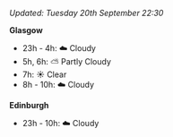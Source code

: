 *Updated: Tuesday 20th September 22:30*

**Glasgow**

* 23h - 4h: :cloud: Cloudy
* 5h, 6h: :partly_sunny: Partly Cloudy
* 7h: :sunny: Clear
* 8h - 10h: :cloud: Cloudy

**Edinburgh**

* 23h - 10h: :cloud: Cloudy
